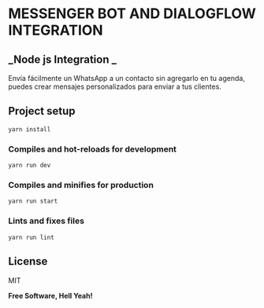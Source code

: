 # MESSENGER BOT AND DIALOGFLOW INTEGRATION
## _Node js Integration _

Envía fácilmente un WhatsApp a un contacto sin agregarlo en tu agenda, puedes crear mensajes personalizados para enviar a tus clientes.


## Project setup
```
yarn install
```

### Compiles and hot-reloads for development
```
yarn run dev
```

### Compiles and minifies for production
```
yarn run start
```

### Lints and fixes files
```
yarn run lint
```

## License

MIT

**Free Software, Hell Yeah!**


